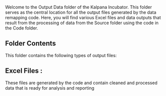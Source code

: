 Welcome to the Output Data folder of the Kalpana Incubator. This folder serves as the central location for all the output 
files generated by the data remapping code. Here, you will find various Excel files and data outputs that result from the processing of data from the 
Source folder using the code in the Code folder.

## Folder Contents
This folder contains the following types of output files:

## Excel Files : 
These files are generated by the code and contain cleaned and processed data that is ready for analysis and reporting
